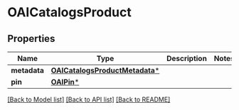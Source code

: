 # OAICatalogsProduct

## Properties
Name | Type | Description | Notes
------------ | ------------- | ------------- | -------------
**metadata** | [**OAICatalogsProductMetadata***](OAICatalogsProductMetadata.md) |  | 
**pin** | [**OAIPin***](OAIPin.md) |  | 

[[Back to Model list]](../README.md#documentation-for-models) [[Back to API list]](../README.md#documentation-for-api-endpoints) [[Back to README]](../README.md)


